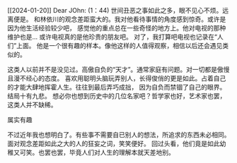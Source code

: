 [[2024-01-20]]
Dear JOhn:
  (1：44)
  世间丑恶之事如此之多，眼不见心不烦。远离便是。
  和林依川的观念差距蛮大的。我对他看待事情的角度感到惊奇。或许是因为他生活经验较少吧，
  感觉他的重点总在一些奇怪的地方上。他对电视的那种维护也是... 或许电视真的是他珍贵的朋友吧。
  对了，我打算吧电视也记录在“人们”上面。
  他是一个很有趣的样本。像他这样的人值得观察，相信以后还会遇见类似的。

  这类人以前并不是没见过。高傲自负的“天才”。通常家庭有问题。对一切都是傲慢且漫不经心的态度。
  喜欢用聪明头脑玩弄别人，长得俊俏的更是如此。占着自己的才能大肆地挥霍人生。往往到最后弄巧成拙，
  因为自负而禁锢了自己的眼界。
  结局十有九悲。
  想必你也想到历史中的几位名家吧？哲学家也好，艺术家也罢，这类人并不缺稀。

  属实有趣

  不过近年我也想明白了。有些事不需要自已别人的想法，所追求的东西未必相同。
  面对观念差距如此之大的人的狂妄之词，笑笑便好。
  回过头看，他们竟是如此幼稚又可笑。也罢也罢，毕竟人们对人生的理解本就天差地别。